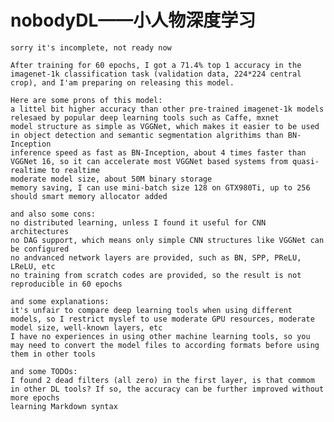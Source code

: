# nobodyDL——小人物深度学习
	sorry it's incomplete, not ready now

	After training for 60 epochs, I got a 71.4% top 1 accuracy in the imagenet-1k classification task (validation data, 224*224 central crop), and I'am preparing on releasing this model.

	Here are some prons of this model:
	a littel bit higher accuracy than other pre-trained imagenet-1k models relesaed by popular deep learning tools such as Caffe, mxnet
	model structure as simple as VGGNet, which makes it easier to be used in object detection and semantic segmentation algrithims than BN-Inception
	inference speed as fast as BN-Inception, about 4 times faster than VGGNet 16, so it can accelerate most VGGNet based systems from quasi-realtime to realtime
	moderate model size, about 50M binary storage
	memory saving, I can use mini-batch size 128 on GTX980Ti, up to 256 should smart memory allocator added
	
	and also some cons:
	no distributed learning, unless I found it useful for CNN architectures
	no DAG support, which means only simple CNN structures like VGGNet can be configured
	no andvanced network layers are provided, such as BN, SPP, PReLU, LReLU, etc
	no training from scratch codes are provided, so the result is not reproducible in 60 epochs
	
	and some explanations:
	it's unfair to compare deep learning tools when using different models, so I restrict myslef to use moderate GPU resources, moderate model size, well-known layers, etc
	I have no experiences in using other machine learning tools, so you may need to convert the model files to according formats before using them in other tools
	
	and some TODOs:
	I found 2 dead filters (all zero) in the first layer, is that commom in other DL tools? If so, the accuracy can be further improved without more epochs
	learning Markdown syntax
